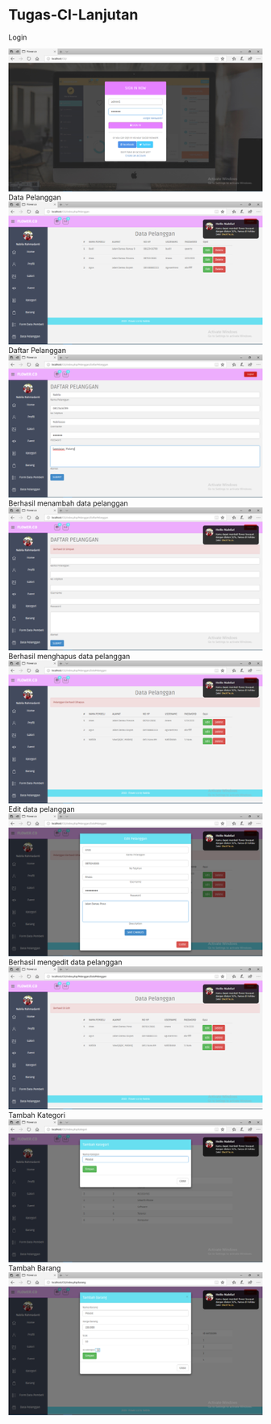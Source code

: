 # Tugas-CI-Lanjutan

Login

![alt text](https://github.com/NabilaRahmadanti/Praktikum-Login-dan-CRUD/blob/master/Hasil/A.PNG)
Data Pelanggan
![alt text](https://github.com/NabilaRahmadanti/Praktikum-Login-dan-CRUD/blob/master/Hasil/B.PNG)
Daftar Pelanggan
![alt text](https://github.com/NabilaRahmadanti/Praktikum-Login-dan-CRUD/blob/master/Hasil/C.PNG)
Berhasil menambah data pelanggan
![alt text](https://github.com/NabilaRahmadanti/Praktikum-Login-dan-CRUD/blob/master/Hasil/D.PNG)
Berhasil menghapus data pelanggan
![alt text](https://github.com/NabilaRahmadanti/Praktikum-Login-dan-CRUD/blob/master/Hasil/E.PNG)
Edit data pelanggan
![alt text](https://github.com/NabilaRahmadanti/Praktikum-Login-dan-CRUD/blob/master/Hasil/F.PNG)
Berhasil mengedit data pelanggan
![alt text](https://github.com/NabilaRahmadanti/Praktikum-Login-dan-CRUD/blob/master/Hasil/G.PNG)
Tambah Kategori
![alt text](https://github.com/NabilaRahmadanti/Praktikum-Login-dan-CRUD/blob/master/Hasil/H.PNG)
Tambah Barang
![alt text](https://github.com/NabilaRahmadanti/Praktikum-Login-dan-CRUD/blob/master/Hasil/I.PNG)
